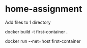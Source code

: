 # home-assignment

Add files to 1 directory

docker build -t first-container . 

docker run --net=host first-container
